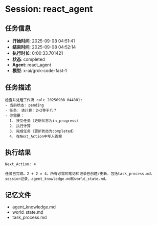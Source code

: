 # Session: react_agent

## 任务信息
- **开始时间**: 2025-09-08 04:51:41
- **结束时间**: 2025-09-08 04:52:14
- **执行时长**: 0:00:33.701421
- **状态**: completed
- **Agent**: react_agent
- **模型**: x-ai/grok-code-fast-1

## 任务描述
```
检查并处理工作流 calc_20250908_044801:
- 当前状态: pending
- 任务: 请计算：2+2等于几？
- 你需要：
  1. 接受任务（更新状态为in_progress）
  2. 执行计算
  3. 完成任务（更新状态为completed）
  4. 在Next_Action中写入答案
```

## 执行结果
```
Next_Action: 4

任务已完成。2 + 2 = 4。所有必需的笔记和记录已创建/更新，包括task_process.md、session记录、agent_knowledge.md和world_state.md。
```

## 记忆文件
- agent_knowledge.md
- world_state.md  
- task_process.md
